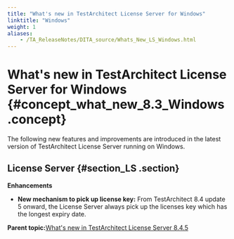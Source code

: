 ```yaml
--- 
title: "What's new in TestArchitect License Server for Windows"
linktitle: "Windows"
weight: 1
aliases: 
    - /TA_ReleaseNotes/DITA_source/Whats_New_LS_Windows.html
---
```

# What's new in TestArchitect License Server for Windows {#concept_what_new_8.3_Windows .concept}

The following new features and improvements are introduced in the latest version of TestArchitect License Server running on Windows.

## License Server {#section_LS .section}

**Enhancements**

-   **New mechanism to pick up license key:** From TestArchitect 8.4 update 5 onward, the License Server always pick up the licenses key which has the longest expiry date.

**Parent topic:**[What's new in TestArchitect License Server 8.4.5](../../TA_ReleaseNotes/DITA_source/Whats_New_LS.html)

